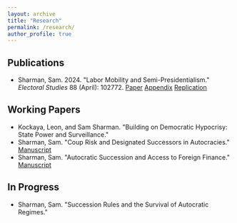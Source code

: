 ```yaml
---
layout: archive
title: "Research"
permalink: /research/
author_profile: true
---
```


## Publications

- Sharman, Sam. 2024. "Labor Mobility and Semi-Presidentialism." *Electoral Studies* 88 (April): 102772.
<a href="https://doi.org/10.1016/j.electstud.2024.102772">Paper</a>
<a href="https://ars.els-cdn.com/content/image/1-s2.0-S0261379424000301-mmc1.pdf">Appendix</a>
<a href="https://doi.org/10.7910/DVN/1U75SU">Replication</a>

## Working Papers

- Kockaya, Leon, and Sam Sharman. "Building on Democratic Hypocrisy: State Power and Surveillance."
- Sharman, Sam. "Coup Risk and Designated Successors in Autocracies." [Manuscript](/files/SharmanAutocratic_wp.pdf)
- Sharman, Sam. "Autocratic Succession and Access to Foreign Finance." [Manuscript](/files/Sharman_Succession_Finance.pdf)

## In Progress

- Sharman, Sam. "Succession Rules and the Survival of Autocratic Regimes."